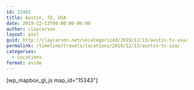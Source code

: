 ```yaml
---
id: 22462
title: Austin, TX, USA
date: 2019-12-13T00:00:00-06:00
author: claycarson
layout: post
guid: http://claycarson.net/uncategorized/2019/12/13/austin-tx-usa/
permalink: /timeline/travels/locations/2019/12/13/austin-tx-usa/
categories:
  - Locations
format: aside
---
```

<div class="media-details"></div>

[wp_mapbox_gl_js map_id="15343"]